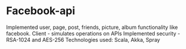 # Facebook-api
Implemented user, page, post, friends, picture, album functionality like
facebook.
Client - simulates operations on APIs
Implemented security - RSA-1024 and AES-256
Technologies used: Scala, Akka, Spray
